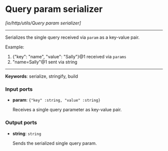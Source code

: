 # Query param serializer

_[io/http/utils/Query param serializer]_

---

Serializes the single query received via `param` as a key-value pair.  
  
Example:  
1. {"key": "name", "value": "Sally"}@1 received via `params`  
2. "name=Sally"@1 sent via string  

---

__Keywords__: serialize, stringify, build

### Input ports

* __param__: ` {"key" :string, "value" :string} `

    Receives a single query parameter as key-value pair.

### Output ports

* __string__: ` string `

    Sends the serialized single query param.

